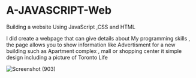 # A-JAVASCRIPT-Web
Building a website Using JavaScript ,CSS and HTML  


I did create a webpage that can give details about My programming skills  , the page allows you to show information like Advertisment for a new building such as Apartment complex , mall or shopping center  it simple design including a picture of  Toronto Life 







![Screenshot (903)](https://user-images.githubusercontent.com/82621077/139185271-6b916737-2cff-4690-86a3-bb16b1848999.png)
